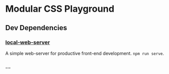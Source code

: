 Modular CSS Playground
======================

Dev Dependencies
----------------

### [local-web-server](https://www.npmjs.com/package/local-web-server)

A simple web-server for productive front-end development. `npm run serve`.


### ...
